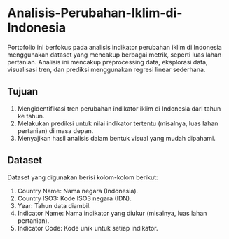 # Analisis-Perubahan-Iklim-di-Indonesia
Portofolio ini berfokus pada analisis indikator perubahan iklim di Indonesia menggunakan dataset yang mencakup berbagai metrik, seperti luas lahan pertanian. Analisis ini mencakup preprocessing data, eksplorasi data, visualisasi tren, dan prediksi menggunakan regresi linear sederhana.


## Tujuan
1. Mengidentifikasi tren perubahan indikator iklim di Indonesia dari tahun ke tahun.
2. Melakukan prediksi untuk nilai indikator tertentu (misalnya, luas lahan pertanian) di masa depan.
3. Menyajikan hasil analisis dalam bentuk visual yang mudah dipahami.

## Dataset
Dataset yang digunakan berisi kolom-kolom berikut:
1. Country Name: Nama negara (Indonesia).
2. Country ISO3: Kode ISO3 negara (IDN).
3. Year: Tahun data diambil.
4. Indicator Name: Nama indikator yang diukur (misalnya, luas lahan pertanian).
5. Indicator Code: Kode unik untuk setiap indikator.
